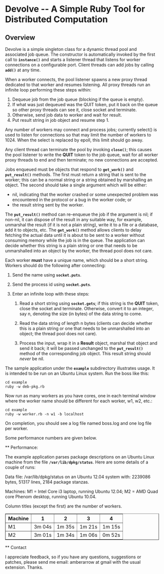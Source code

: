 # Devolve -- A Simple Ruby Tool for Distributed Computation

## Overview

Devolve is a simple singleton class for a dynamic thread pool and associated job queue.
The constructor is automatically invoked by the first call to __`instance()`__ and
starts a listener thread that listens for worker connections on a configurable port. Client
threads can add jobs by calling __`add()`__ at any time.

When a worker connects, the pool listener spawns a new proxy thread dedicated to that
worker and resumes listening. All proxy threads run an infinite loop performing these
steps within:

1. Dequeue job from the job queue (blocking if the queue is empty).
2. If what was just dequeued was the QUIT token, put it back on the queue so other
   proxy threads can see it, close socket and terminate.
3. Otherwise, send job data to worker and wait for result.
4. Put result string in job object and resume step 1.

Any number of workers may connect and process jobs; currently select() is used to listen
for connections so that may limit the number of workers to 1024. When the select is
replaced by epoll, this limit should go away.

Any client thread can terminate the pool by invoking __`close()`__; this causes the pool
listener to write the __QUIT__ token to the job queue, wait for all worker proxy threads to
end and then terminate; no new connections are accepted.

Jobs enqueued must be objects that respond to __`get_work()`__ and __`put_result()`__
methods. The first must return a string that is sent to the worker; this can be a normal
string or a string obtained by marshalling an object. The second should take a single
argument which will be either:
+ nil, indicating that the worker crashed or some unexpected problem was encountered
  in the protocol or a bug in the worker code; or
+ the result string sent by the worker.

The __`put_result()`__ method can re-enqueue the job if the argument is nil; if non-nil,
it can dispose of the result in any suitable way, for example, unmarshal the result (if
it is not a plain string), write it to a file or a database, add it to objects, etc.
The __`get_work()`__ method allows clients to delay fetching the actual data until it is
about to be sent to a worker without consuming memory while the job is in the queue. The
application can decide whether this string is a plain string or one that needs to be
unmarshalled into an object by the worker, the thread pool does not care.

Each worker __must__ have a unique name, which should be a short string. Workers should
do the following after connecting:

1. Send the name using __`socket.puts`__.

2. Send the process id using __`socket.puts`__.

3. Enter an infinite loop with these steps:

    1. Read a short string  using __`socket.gets`__; if this string is the __QUIT__
       token, close the socket and terminate. Otherwise, convert it to an integer,
       say n, denoting the size (in bytes) of the data string to come.

    2. Read the data string of length n bytes (clients can decide whether this is a
       plain string or one that needs to be unmarshalled into an object; the thread pool
       does not care).

    3. Process the input, wrap it in a __Result__ object, marshal that object and send it
       back; it will be passed unchanged to the __`put_result()`__ method of the
       corresponding job object. This result string should _never_ be nil.

The sample application under the __`example`__ subdirectory illustrates usage. It is
intended to be run on an Ubuntu Linux system. Run the boss like this:

    cd example
    ruby -w deb-pkg.rb

Now run as many workers as you have cores, one in each terminal window where the
worker name should be different for each worker, w1, w2, etc.:

    cd example
    ruby -w worker.rb -n w1 -b localhost

On completion, you should see a log file named boss.log and one log file per worker.

Some performance numbers are given below.

** Performance:

The example application parses package descriptions on an Ubuntu Linux machine from the
file __`/var/lib/dpkg/status`__. Here are some details of a couple of runs:

Data file: /var/lib/dpkg/status on an Ubuntu 12.04 system with: 2239086 bytes,
51317 lines, 2184 package stanzas.

Machines: M1 = Intel Core i3 laptop, running Ubuntu 12.04; M2 = AMD Quad core Phenom
desktop, running Ubuntu 10.04.

Column titles (except the first) are the number of workers.

<table border="1">
  <tr><th>Machine</th><th> 1</th><th> 2</th><th> 3</th><th> 4</th></tr>
  <tr><td>M1</td><td>3m 04s</td><td>1m 35s</td><td>1m 21s</td><td>1m 15s</td></tr>
  <tr><td>M2</td><td>3m 01s</td><td>1m 34s</td><td>1m 06s</td><td>0m 52s</td></tr>
</table>

** Contact

I appreciate feedback, so if you have any questions, suggestions or patches, please
send me email: amberarrow at gmail with the usual extension. Thanks.

